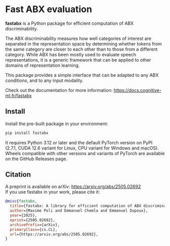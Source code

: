 # Fast ABX evaluation

**fastabx** is a Python package for efficient computation of ABX discriminability.

The ABX discriminability measures how well categories of interest are separated in the representation space by
determining whether tokens from the same category are closer to each other than to those from a different category.
While ABX has been mostly used to evaluate speech representations, it is a generic framework that can be applied
to other domains of representation learning.

This package provides a simple interface that can be adapted to any ABX conditions, and to any input modality.

Check out the documentation for more information: https://docs.cognitive-ml.fr/fastabx

## Install

Install the pre-built package in your environment:

```bash
pip install fastabx
```

It requires Python 3.12 or later and the default PyTorch version on PyPI (2.7.1, CUDA 12.6 variant for Linux, CPU variant for Windows and macOS).
Wheels compatible with other versions and variants of PyTorch are available on the GitHub Releases page.

## Citation

A preprint is available on arXiv: https://arxiv.org/abs/2505.02692 \
If you use fastabx in your work, please cite it:

```bibtex
@misc{fastabx,
  title={fastabx: A library for efficient computation of ABX discriminability},
  author={Maxime Poli and Emmanuel Chemla and Emmanuel Dupoux},
  year={2025},
  eprint={2505.02692},
  archivePrefix={arXiv},
  primaryClass={cs.CL},
  url={https://arxiv.org/abs/2505.02692},
}
```
